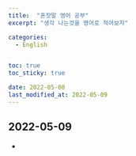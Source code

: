 ```yaml
---
title:  "혼잣말 영어 공부"
excerpt: "생각 나는것을 영어로 적어보자"

categories:
  - English


toc: true
toc_sticky: true

date: 2022-05-00
last_modified_at: 2022-05-09
---
```


## 2022-05-09

  -
